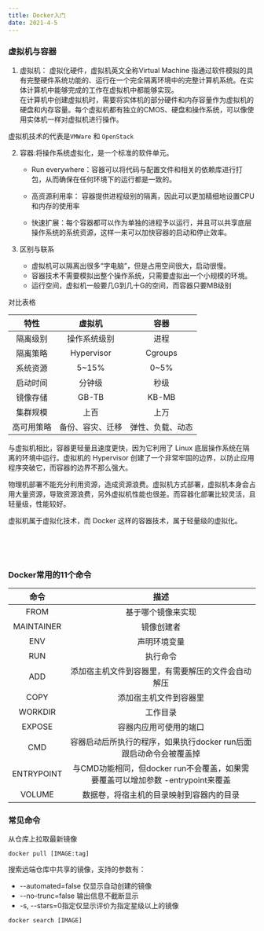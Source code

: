 ```yaml
---
title: Docker入门
date: 2021-4-5
---
```


### 虚拟机与容器  

1. 虚拟机： 虚拟化硬件，虚拟机英文全称Virtual Machine 指通过软件模拟的具有完整硬件系统功能的、运行在一个完全隔离环境中的完整计算机系统。在实体计算机中能够完成的工作在虚拟机中都能够实现。  
在计算机中创建虚拟机时，需要将实体机的部分硬件和内存容量作为虚拟机的硬盘和内存容量。每个虚拟机都有独立的CMOS、硬盘和操作系统，可以像使用实体机一样对虚拟机进行操作。  

虚拟机技术的代表是```VMWare``` 和 ```OpenStack``` 

2. 容器:将操作系统虚拟化，是一个标准的软件单元。  

   + Run everywhere：容器可以将代码与配置文件和相关的依赖库进行打包，从而确保在任何环境下的运行都是一致的。  

   + 高资源利用率： 容器提供进程级别的隔离，因此可以更加精细地设置CPU和内存的使用率


   + 快速扩展：每个容器都可以作为单独的进程予以运行，并且可以共享底层操作系统的系统资源，这样一来可以加快容器的启动和停止效率。  


3. 区别与联系

    + 虚拟机可以隔离出很多“字电脑”，但是占用空间很大，启动很慢。
    + 容器技术不需要模拟出整个操作系统，只需要虚拟出一个小规模的环境。
    + 运行空间，虚拟机一般要几G到几十G的空间，而容器只要MB级别


对比表格

|特性|虚拟机|容器|
|:---:|:---:|:---:|
|隔离级别|操作系统级别|进程|
|隔离策略|Hypervisor|Cgroups|
|系统资源|5~15%|0~5%|
|启动时间|分钟级|秒级|
|镜像存储|GB-TB|KB-MB|
|集群规模|上百|上万|
|高可用策略|备份、容灾、迁移|弹性、负载、动态|  




与虚拟机相比，容器更轻量且速度更快，因为它利用了 Linux 底层操作系统在隔离的环境中运行。虚拟机的 Hypervisor 创建了一个非常牢固的边界，以防止应用程序突破它，而容器的边界不那么强大。

物理机部署不能充分利用资源，造成资源浪费。虚拟机方式部署，虚拟机本身会占用大量资源，导致资源浪费，另外虚拟机性能也很差。而容器化部署比较灵活，且轻量级，性能较好。

虚拟机属于虚拟化技术，而 Docker 这样的容器技术，属于轻量级的虚拟化。    


<br>
<br>
<br>

### Docker常用的11个命令

|命令|描述|
|:---:|:---:|
|FROM|基于哪个镜像来实现|
|MAINTAINER|镜像创建者|
|ENV|声明环境变量|
|RUN|执行命令|
|ADD|添加宿主机文件到容器里，有需要解压的文件会自动解压|
|COPY|添加宿主机文件到容器里|
|WORKDIR|工作目录|
|EXPOSE|容器内应用可使用的端口|
|CMD|容器启动后所执行的程序，如果执行docker run后面跟启动命令会被覆盖掉|
|ENTRYPOINT|与CMD功能相同，但docker run不会覆盖，如果需要覆盖可以增加参数 -entrypoint来覆盖|
|VOLUME|数据卷，将宿主机的目录映射到容器内的目录|

### 常见命令  

从仓库上拉取最新镜像
```shell
docker pull [IMAGE:tag]
```

搜索远端仓库中共享的镜像，支持的参数有：  
+ --automated=false 仅显示自动创建的镜像  
+ --no-trunc=false  输出信息不截断显示  
+ -s, --stars=0指定仅显示评价为指定星级以上的镜像

```shell
docker search [IMAGE]
```

